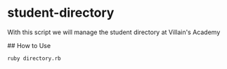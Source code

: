 # student-directory

With this script we will manage the student directory at Villain's Academy

## How to Use

```shell
ruby directory.rb
```
